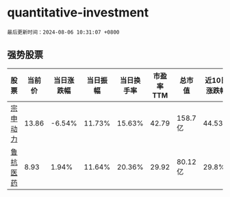 # quantitative-investment

`最后更新时间：2024-08-06 10:31:07 +0800`

## 强势股票

|股票|当前价|当日涨跌幅|当日振幅|当日换手率|市盈率TTM|总市值|近10日涨跌幅|
|----|----|----|----|----|----|----|----|
|[宗申动力](https://xueqiu.com/S/SZ001696)|13.86|-6.54%|11.73%|15.63%|42.79|158.7亿|44.53%|
|[鲁抗医药](https://xueqiu.com/S/SH600789)|8.93|1.94%|11.64%|20.36%|29.92|80.12亿|29.8%|
